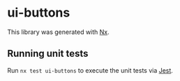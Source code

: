 # ui-buttons

This library was generated with [Nx](https://nx.dev).

## Running unit tests

Run `nx test ui-buttons` to execute the unit tests via [Jest](https://jestjs.io).
